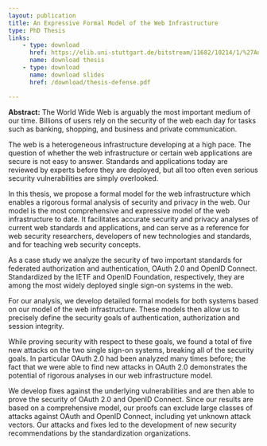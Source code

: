 ```yaml
---
layout: publication
title: An Expressive Formal Model of the Web Infrastructure
type: PhD Thesis
links: 
    - type: download
      href: https://elib.uni-stuttgart.de/bitstream/11682/10214/1/%27An%20Expressive%20Formal%20Model%20of%20the%20Web%20Infrastructure.pdf
      name: download thesis
    - type: download
      name: download slides
      href: /download/thesis-defense.pdf

---
```


**Abstract:** The World Wide Web is arguably the most important medium of our time. Billions of users
rely on the security of the web each day for tasks such as banking, shopping, and business and
private communication.

The web is a heterogeneous infrastructure developing at a high pace. The question of whether
the web infrastructure or certain web applications are secure is not easy to answer. Standards
and applications today are reviewed by experts before they are deployed, but all too often even
serious security vulnerabilities are simply overlooked.

In this thesis, we propose a formal model for the web infrastructure which enables a rigorous
formal analysis of security and privacy in the web. Our model is the most comprehensive
and expressive model of the web infrastructure to date. It facilitates accurate security and
privacy analyses of current web standards and applications, and can serve as a reference for
web security researchers, developers of new technologies and standards, and for teaching web
security concepts.

As a case study we analyze the security of two important standards for federated authorization
and authentication, OAuth 2.0 and OpenID Connect. Standardized by the IETF and OpenID
Foundation, respectively, they are among the most widely deployed single sign-on systems in
the web.

For our analysis, we develop detailed formal models for both systems based on our model
of the web infrastructure. These models then allow us to precisely define the security goals of
authentication, authorization and session integrity.

While proving security with respect to these goals, we found a total of five new attacks on
the two single sign-on systems, breaking all of the security goals. In particular OAuth 2.0 had
been analyzed many times before; the fact that we were able to find new attacks in OAuth 2.0
demonstrates the potential of rigorous analyses in our web infrastructure model.

We develop fixes against the underlying vulnerabilities and are then able to prove the security
of OAuth 2.0 and OpenID Connect. Since our results are based on a comprehensive model,
our proofs can exclude large classes of attacks against OAuth and OpenID Connect, including
yet unknown attack vectors. Our attacks and fixes led to the development of new security
recommendations by the standardization organizations.
